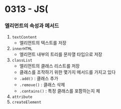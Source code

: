 # 0313 - JS(

### 엘리먼트의 속성과 메서드

1. `textContent`
    - 엘리먼트의 텍스트를 저장
2. `innerHTML`
    - 엘리먼트 내부의 트리를 문자열 타입으로 저장
3. `classList`
    - 엘리먼트의 클래스 리스트를 저장
    - 클래스를 조작하기 위한 몇가지 메서드를 가지고 있다
    - `.add()` : 클래스 추가
    - `.remove()` : 클래스 삭제
    - `.contains()` : 특정 클래스를 포함하는지 체
4. `attribute`
5. `createElement`